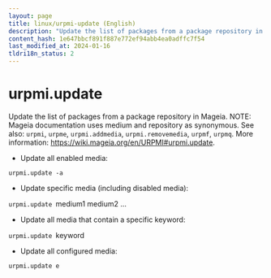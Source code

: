 ```yaml
---
layout: page
title: linux/urpmi-update (English)
description: "Update the list of packages from a package repository in Mageia."
content_hash: 1e647bbcf891f887e772ef94abb4ea0adffc7f54
last_modified_at: 2024-01-16
tldri18n_status: 2
---
```

# urpmi.update

Update the list of packages from a package repository in Mageia.
NOTE: Mageia documentation uses medium and repository as synonymous.
See also: `urpmi`, `urpme`, `urpmi.addmedia`, `urpmi.removemedia`, `urpmf`, `urpmq`.
More information: <https://wiki.mageia.org/en/URPMI#urpmi.update>.

- Update all enabled media:

`urpmi.update -a`

- Update specific media (including disabled media):

`urpmi.update `<span class="tldr-var badge badge-pill bg-dark-lm bg-white-dm text-white-lm text-dark-dm font-weight-bold">medium1 medium2 ...</span>

- Update all media that contain a specific keyword:

`urpmi.update `<span class="tldr-var badge badge-pill bg-dark-lm bg-white-dm text-white-lm text-dark-dm font-weight-bold">keyword</span>

- Update all configured media:

`urpmi.update e`
